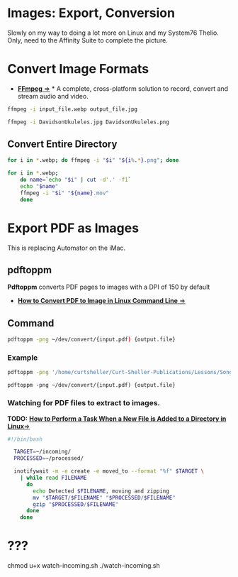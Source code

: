 # Images: Export, Conversion

Slowly on my way to doing a lot more on Linux and my System76 Thelio. Only, need to the Affinity Suite to complete the picture.

# Convert Image Formats

- [**FFmpeg** ⇒](https://www.ffmpeg.org/) * A complete, cross-platform solution to record, convert and stream audio and video.

```sh
ffmpeg -i input_file.webp output_file.jpg
```


```sh
ffmpeg -i DavidsonUkuleles.jpg DavidsonUkuleles.png
```

## Convert Entire Directory

```sh
for i in *.webp; do ffmpeg -i "$i" "${i%.*}.png"; done
```

```sh
for i in *.webp;
    do name=`echo "$i" | cut -d'.' -f1`
    echo "$name"
    ffmpeg -i "$i" "${name}.mov"
    done
```

# Export PDF as Images

This is replacing Automator on the iMac.

## pdftoppm

**Pdftoppm** converts PDF pages to images with a DPI of 150 by default

- [**How to Convert PDF to Image in Linux Command Line** ⇒](https://www.tecmint.com/convert-pdf-to-image-in-linux-commandline/)

## Command
```sh
pdftoppm -png ~/dev/convert/{input.pdf) {output.file}

```

### Example

```sh
pdftoppm -png '/home/curtsheller/Curt-Sheller-Publications/Lessons/Songs/UL402 Autumn Leaves/PDF/UL402-LS-Am-Autumn-Leaves.pdf' '/home/curtsheller/Curt-Sheller-Publications/Lessons/Songs/UL402 Autumn Leaves/PDF/Samples/UL402-LS-Am'
```

`pdftoppm -png ~/dev/convert/{input.pdf) {output.file}`

### Watching for PDF files to extract to images.

**TODO:** [**How to Perform a Task When a New File is Added to a Directory in Linux**⇒](https://www.howtogeek.com/405468/how-to-perform-a-task-when-a-new-file-is-added-to-a-directory-in-linux/)

```sh
#!/bin/bash

  TARGET=~/incoming/
  PROCESSED=~/processed/

  inotifywait -m -e create -e moved_to --format "%f" $TARGET \
    | while read FILENAME
      do
        echo Detected $FILENAME, moving and zipping
        mv "$TARGET/$FILENAME" "$PROCESSED/$FILENAME"
        gzip "$PROCESSED/$FILENAME"
      done
    done
```

# ???
chmod u+x watch-incoming.sh
./watch-incoming.sh
